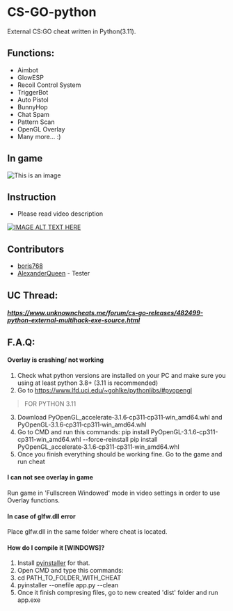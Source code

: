 # CS-GO-python
External CS:GO cheat written in Python(3.11).

## Functions:
- Aimbot
- GlowESP
- Recoil Control System
- TriggerBot
- Auto Pistol
- BunnyHop
- Chat Spam
- Pattern Scan
- OpenGL Overlay
- Many more... :)

## In game
![This is an image](https://i.imgur.com/VlAsuOp.png)

## Instruction
- Please read video description

[![IMAGE ALT TEXT HERE](https://img.youtube.com/vi/bwnokvZOPxo/0.jpg)](https://www.youtube.com/watch?v=bwnokvZOPxo)

## Contributors
- [boris768](https://github.com/boris768/)
- [AlexanderQueen](https://github.com/AlexanderQueen) - Tester

## UC Thread:
##### https://www.unknowncheats.me/forum/cs-go-releases/482499-python-external-multihack-exe-source.html

## F.A.Q:
#### Overlay is crashing/ not working
1. Check what python versions are installed on your PC and make sure you using at least python 3.8+ (3.11 is recommended)
2. Go to https://www.lfd.uci.edu/~gohlke/pythonlibs/#pyopengl
>FOR PYTHON 3.11
3. Download PyOpenGL_accelerate‑3.1.6‑cp311‑cp311‑win_amd64.whl and PyOpenGL‑3.1.6‑cp311‑cp311‑win_amd64.whl
4. Go to CMD and run this commands:
pip install PyOpenGL-3.1.6-cp311-cp311-win_amd64.whl --force-reinstall
pip install PyOpenGL_accelerate‑3.1.6‑cp311‑cp311‑win_amd64.whl
5. Once you finish everything should be working fine. Go to the game and run cheat
#### I can not see overlay in game
Run game in 'Fullscreen Windowed' mode in video settings in order to use Overlay functions.
#### In case of glfw.dll error
Place glfw.dll in the same folder where cheat is located.
#### How do I compile it [WINDOWS]?
1. Install [pyinstaller](https://github.com/pyinstaller/pyinstaller) for that.
2. Open CMD and type this commands:
3. cd PATH_TO_FOLDER_WITH_CHEAT
4. pyinstaller --onefile app.py --clean
5. Once it finish compresing files, go to new created 'dist' folder and run app.exe
